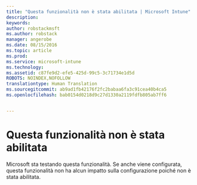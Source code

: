 ```yaml
---
title: "Questa funzionalità non è stata abilitata | Microsoft Intune"
description: 
keywords: 
author: robstackmsft
ms.author: robstack
manager: angerobe
ms.date: 08/15/2016
ms.topic: article
ms.prod: 
ms.service: microsoft-intune
ms.technology: 
ms.assetid: c87fe9d2-efe5-425d-99c5-3c71734e1d5d
ROBOTS: NOINDEX,NOFOLLOW
translationtype: Human Translation
ms.sourcegitcommit: ab9ad1fb42176f2fc2babaa6fa3c91cea40b4ca5
ms.openlocfilehash: bab0154d0218d9c27d1330a2119fdfb805ab7ff6


---
```


# <a name="this-feature-has-not-been-enabled"></a>Questa funzionalità non è stata abilitata
Microsoft sta testando questa funzionalità. Se anche viene configurata, questa funzionalità non ha alcun impatto sulla configurazione poiché non è stata abilitata.



<!--HONumber=Nov16_HO1-->


